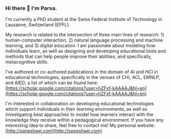 ### Hi there 👋 I'm Parsa.

I'm currently a PhD student at the Swiss Federal Institute of Technology in Lausanne, Switzerland (EPFL).

My research is related to the intersection of three main lines of research: 1) human-computer interaction, 2) natural language processing and machine learning, and 3) digital education. I am passionate about modeling how individuals learn, as well as designing and developing educational tools and methods that can help people improve their abilities, and specifically, metacognitive skills.

I've authored or co-authored publications in the domain of AI and HCI in educational technologies, specifically in the venues of CHI, ACL, EMNLP, and AIED; a list of which can be found here: [https://scholar.google.com/citations?user=hZFxf-kAAAAJ&hl=en](https://scholar.google.com/citations?user=hZFxf-kAAAAJ&hl=en)

I'm interested in collaboration on developing educational technologies which support individuals in their learning environments, as well as investigating best approaches to model how learners interact with the knowledge they receive within a pedagogical environment. If you have any interesting idea to share, feel free to contact me! My personal website: [http://spneshaei.com](http://spneshaei.com)


<!--
**spneshaei/spneshaei** is a ✨ _special_ ✨ repository because its `README.md` (this file) appears on your GitHub profile.

Here are some ideas to get you started:

- 🔭 I’m currently working on ...
- 🌱 I’m currently learning ...
- 👯 I’m looking to collaborate on ...
- 🤔 I’m looking for help with ...
- 💬 Ask me about ...
- 📫 How to reach me: ...
- 😄 Pronouns: ...
- ⚡ Fun fact: ...
-->
